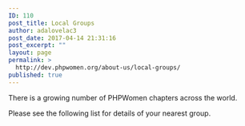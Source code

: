 ```yaml
---
ID: 110
post_title: Local Groups
author: adalovelac3
post_date: 2017-04-14 21:31:16
post_excerpt: ""
layout: page
permalink: >
  http://dev.phpwomen.org/about-us/local-groups/
published: true
---
```

There is a growing number of PHPWomen chapters across the world.

Please see the following list for details of your nearest group.
